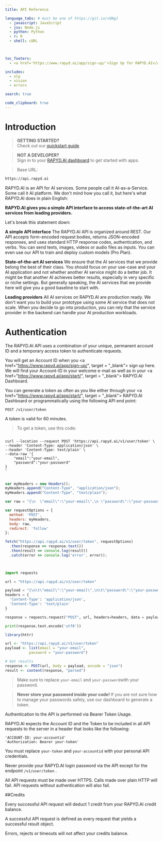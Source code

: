 ```yaml
---
title: API Reference

language_tabs: # must be one of https://git.io/vQNgJ
  - javascript: JavaScript
  - jsx: Node.js
  - python: Python
  - r: R
  - shell: cURL

  

toc_footers:
  - <a href='https://www.rapyd.ai/app/sign-up/'>Sign Up for RAPYD.AI</a>

includes:
  - nlp
  - vision
  - errors

search: true

code_clipboard: true
---
```


# Introduction

> <strong> GETTING STARTED? </strong><br />
Check out our <a href="https://www.rapyd.ai/help-center/quickstart-guide"> quickstart guide</a>.

> <strong> NOT A DEVELOPER? </strong> <br /> 
Sign in to your <a href="https://www.rapyd.ai/app/start">RAPYD.AI dashboard</a> to get started with apps. 

> Base URL:

```markdown
https://api.rapyd.ai
```

RAPYD.AI is an API for AI services. Some people call it AI-as-a-Service. Some call it AI platform. We don't mind how you call it, but here's what RAPYD.AI does in plain English:

<aside class="notice">
<strong>RAPYD.AI gives you a simple API interface to access state-of-the-art AI services from leading providers.</strong>
</aside>

Let's break this statement down:

<strong>A simple API interface</strong>
The RAPYD.AI API is organized around REST. Our API accepts form-encoded request bodies, returns JSON-encoded responses, and uses standard HTTP response codes, authentication, and verbs. You can send texts, images, videos or audio files as inputs. You can even use our API to train and deploy custom models (Pro Plan).

<strong>State-of-the-art AI services</strong>
We ensure that the AI services that we provide belong the best of their class. You should focus on your use-case and your AI application and not whether another AI service might do a better job. It might be that another AI achieves better results, especially in very specific or niche settings. But generally speaking, the AI services that we provide here will give you a good baseline to start with.

<strong>Leading providers</strong>
All AI services on RAPYD.AI are production ready. We don't want you to build your prototype using some AI service that does not scale. When you decide to go into production, you can rely that the service provider in the backend can handle your AI production workloads.

# Authentication

The RAPYD.AI API uses a combination of your unique, permanent account ID and a temporary access token to authenticate requests. 

You will get an Account ID when you <a href="https://www.rapyd.ai/app/sign-up/", target = "_blank"> sign up here</a>. We will find your Account-ID in your welcome e-mail as well as in your <a href="https://www.rapyd.ai/app/start/", target = "_blank"> RAPYD.AI Dashboard.</a>

You can generate a token as often as you like either through your <a href="https://www.rapyd.ai/app/start/", target = "_blank"> RAPYD.AI Dashboard</a> or programmatically using the following API end point:

`POST /v1/user/token`

A token is valid for 60 minutes.

> To get a token, use this code:

```shell

curl --location --request POST 'https://api.rapyd.ai/v1/user/token' \
--header 'Content-Type: application/json' \
--header 'Content-Type: text/plain' \
--data-raw '{
	"email":"your-email",
	"password":"your-password"
}
'

```

```javascript

var myHeaders = new Headers();
myHeaders.append("Content-Type", "application/json");
myHeaders.append("Content-Type", "text/plain");

var raw = "{\n	\"email\":\"your-email\",\n	\"password\":\"your-password\"\n}\n";

var requestOptions = {
  method: 'POST',
  headers: myHeaders,
  body: raw,
  redirect: 'follow'
};

fetch("https://api.rapyd.ai/v1/user/token", requestOptions)
  .then(response => response.text())
  .then(result => console.log(result))
  .catch(error => console.log('error', error));
  
```

```python

import requests

url = "https://api.rapyd.ai/v1/user/token"

payload = "{\n\t\"email\":\"your-email\",\n\t\"password\":\"your-password\"\n}\n"
headers = {
  'Content-Type': 'application/json',
  'Content-Type': 'text/plain'
}

response = requests.request("POST", url, headers=headers, data = payload)

print(response.text.encode('utf8'))

```

```r
library(httr)

url <- "https://api.rapyd.ai/v1/user/token"
payload <- list(email = "your-email", 
           password = "your-password")

# Get results
response <- POST(url, body = payload, encode = "json")
result <- content(response, "parsed")
```

> Make sure to replace `your-email` and `your-password`with your password.

> <strong>Never store your password inside your code! </strong> If you are not sure how to manage your passwords safely, use our dashboard to generate a token.

Authentication to the API is performed via Bearer Token Usage. 

RAPYD.AI expects the Account ID and the Token to be included in all API requests to the server in a header that looks like the following:

`'ACCOUNT-ID: your-accountid'` <br /> `'Authorization: Bearer your-token'`

<aside class="notice">
You must replace <code>your-token</code> and <code>your-accountid</code> with your personal API credentials.
</aside>

Never provide your RAPYD.AI login password via the API except for the endpoint `/v1/user/token` . 

All API requests must be made over HTTPS. Calls made over plain HTTP will fail. API requests without authentication will also fail.

##Credits

Every successful API request will deduct 1 credit from your RAPYD.AI credit balance.

A successful API request is defined as every request that yields a successful result object.

Errors, rejects or timeouts will not affect your credits balance. 
